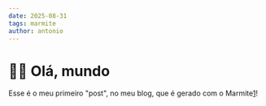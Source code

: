 ```yaml
---
date: 2025-08-31
tags: marmite
author: antonio
---
```


# 👋🏼 Olá, mundo

Esse é o meu primeiro "post", no meu blog, que é gerado com o Marmite[1]!

[1]: https://github.com/rochacbruno/marmite
